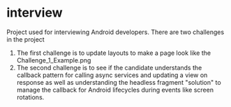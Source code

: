 # interview

Project used for interviewing Android developers. There are two challenges in the project
1. The first challenge is to update layouts to make a page look like the Challenge_1_Example.png
2. The second challenge is to see if the candidate understands the callback pattern for calling async services and updating a view on response as well as understanding the headless fragment "solution" to manage the callback for Android lifecycles during events like screen rotations.
